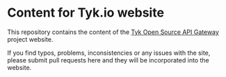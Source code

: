 # Content for Tyk.io website

This repository contains the content of the [Tyk Open Source API Gateway](https://tyk.io) project website.

If you find typos, problems, inconsistencies or any issues with the site, please submit pull requests here and they will be incorporated into the website.
